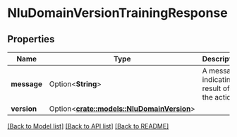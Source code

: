 # NluDomainVersionTrainingResponse

## Properties

Name | Type | Description | Notes
------------ | ------------- | ------------- | -------------
**message** | Option<**String**> | A message indicating result of the action. | [optional][readonly]
**version** | Option<[**crate::models::NluDomainVersion**](NluDomainVersion.md)> |  | [optional]

[[Back to Model list]](../README.md#documentation-for-models) [[Back to API list]](../README.md#documentation-for-api-endpoints) [[Back to README]](../README.md)


